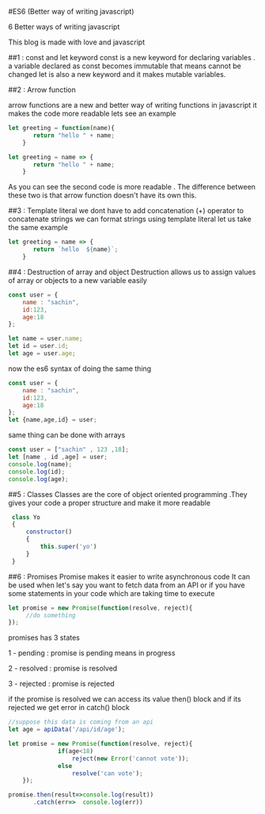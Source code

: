 #ES6 (Better way of writing javascript)

6 Better ways of writing javascript

This blog is made with love and javascript

##1 : const and let keyword
const is a new keyword for declaring variables . a variable declared as 
const becomes immutable that means cannot be changed
let is also a new keyword and it makes mutable variables.

##2 : Arrow function

arrow functions are a new and better way of writing functions in javascript
 it makes the code more readable lets see an example

```javascript
let greeting = function(name){
       return "hello " + name;
    }
```
```javascript
let greeting = name => {
       return "hello " + name;
    }
```
As you can see the second code is more readable . The difference
between these two is that arrow function doesn't have its own this.

##3 : Template literal
we dont have to add concatenation (+) operator to concatenate strings
we can format strings using template literal 
let us take the same example

```javascript
let greeting = name => {
       return `hello  ${name}`;
    }
```

##4 : Destruction of array and object
Destruction allows us to assign values of array or objects to a
new variable easily  
```javascript
const user = {
    name : "sachin",
    id:123,
    age:18
};

let name = user.name;
let id = user.id;
let age = user.age;
```


now the es6 syntax of doing the same thing


```javascript
const user = {
    name : "sachin",
    id:123,
    age:18
};
let {name,age,id} = user;
```
same thing can be done with arrays
 
```javascript
const user = ["sachin" , 123 ,18];
let [name , id ,age] = user;
console.log(name);
console.log(id);
console.log(age);
```


##5 : Classes
Classes are the core of object oriented programming .They gives your
code a proper structure and make it more readable
```javascript
 class Yo
 {
     constructor()
     {
         this.super('yo')
     }
 }
```


##6 : Promises
Promise makes it easier to write asynchronous code It can be
used when let's say you want to fetch data from an API or if you have 
some statements in your code which are taking time to execute
```javascript
let promise = new Promise(function(resolve, reject){
     //do something
});
```

promises has 3 states 

1 - pending  : promise is pending means in progress

2 - resolved : promise is resolved

3 - rejected : promise is rejected

if the promise is resolved we can access its value then() block
and if its rejected we get error in catch() block

```javascript
//suppose this data is coming from an api
let age = apiData('/api/id/age'); 

let promise = new Promise(function(resolve, reject){
              if(age<18)
                  reject(new Error('cannot vote'));
              else
                  resolve('can vote');
    });

promise.then(result=>console.log(result))
       .catch(err=>  console.log(err))
```


